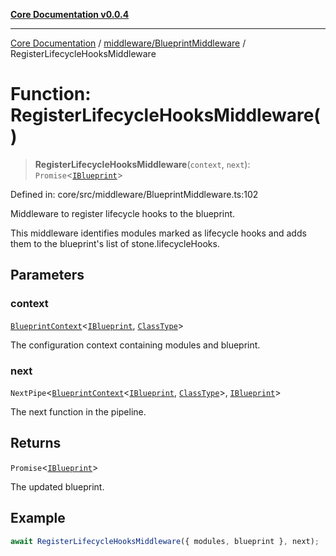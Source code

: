 [**Core Documentation v0.0.4**](../../../README.md)

***

[Core Documentation](../../../modules.md) / [middleware/BlueprintMiddleware](../README.md) / RegisterLifecycleHooksMiddleware

# Function: RegisterLifecycleHooksMiddleware()

> **RegisterLifecycleHooksMiddleware**(`context`, `next`): `Promise`\<[`IBlueprint`](../../../declarations/type-aliases/IBlueprint.md)\>

Defined in: core/src/middleware/BlueprintMiddleware.ts:102

Middleware to register lifecycle hooks to the blueprint.

This middleware identifies modules marked as lifecycle hooks
and adds them to the blueprint's list of stone.lifecycleHooks.

## Parameters

### context

[`BlueprintContext`](../../../declarations/interfaces/BlueprintContext.md)\<[`IBlueprint`](../../../declarations/type-aliases/IBlueprint.md), [`ClassType`](../../../declarations/type-aliases/ClassType.md)\>

The configuration context containing modules and blueprint.

### next

`NextPipe`\<[`BlueprintContext`](../../../declarations/interfaces/BlueprintContext.md)\<[`IBlueprint`](../../../declarations/type-aliases/IBlueprint.md), [`ClassType`](../../../declarations/type-aliases/ClassType.md)\>, [`IBlueprint`](../../../declarations/type-aliases/IBlueprint.md)\>

The next function in the pipeline.

## Returns

`Promise`\<[`IBlueprint`](../../../declarations/type-aliases/IBlueprint.md)\>

The updated blueprint.

## Example

```typescript
await RegisterLifecycleHooksMiddleware({ modules, blueprint }, next);
```
